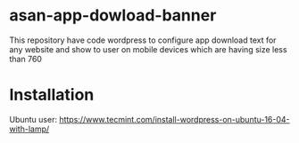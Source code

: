 # asan-app-dowload-banner
This repository have code wordpress to configure app download text for any website and show to user on mobile devices which are having size less than 760

# Installation
Ubuntu user:
https://www.tecmint.com/install-wordpress-on-ubuntu-16-04-with-lamp/
